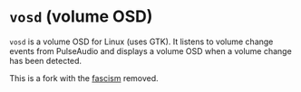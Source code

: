 # `vosd` (volume OSD)

`vosd` is a volume OSD for Linux (uses GTK). It listens to volume change events from PulseAudio and displays a volume OSD when a volume change has been detected.

This is a fork with the [fascism](https://latenightafa.noblogs.org/andrew-mark-liebenow-of-austin-and-round-rock-texas-posts-hitler-content-under-eurogenicist-alias/) removed.
